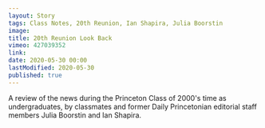 ```yaml
---
layout: Story
tags: Class Notes, 20th Reunion, Ian Shapira, Julia Boorstin
image: 
title: 20th Reunion Look Back
vimeo: 427039352
link: 
date: 2020-05-30 00:00
lastModified: 2020-05-30
published: true
---
```


A review of the news during the Princeton Class of 2000's time as undergraduates, by classmates and former Daily Princetonian editorial staff members Julia Boorstin and Ian Shapira.
